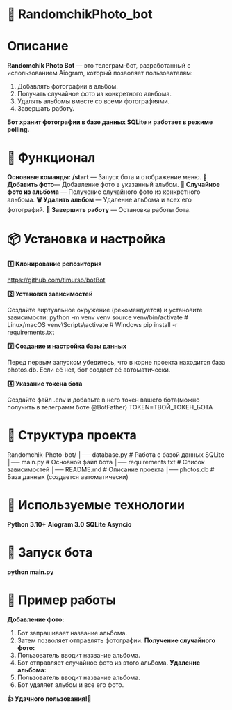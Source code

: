 # 📸 RandomchikPhoto_bot

# Описание

**Randomchik Photo Bot** — это телеграм-бот, разработанный с использованием Aiogram, который позволяет пользователям:

1. Добавлять фотографии в альбом.
2. Получать случайное фото из конкретного альбома.
3. Удалять альбомы вместе со всеми фотографиями.
4. Завершать работу.

**Бот хранит фотографии в базе данных SQLite и работает в режиме polling.**

# 🚀 Функционал

**Основные команды:**
**/start** — Запуск бота и отображение меню.
**📸 Добавить фото**— Добавление фото в указанный альбом.
**📂 Случайное фото из альбома** — Получение случайного фото из конкретного альбома.
**🗑 Удалить альбом** — Удаление альбома и всех его фотографий.
**🛑 Завершить работу** — Остановка работы бота.

# 📦 Установка и настройка

**1️⃣ Клонирование репозитория**

https://github.com/timursb/botBot

**2️⃣ Установка зависимостей**

Создайте виртуальное окружение (рекомендуется) и установите зависимости:
python -m venv venv
source venv/bin/activate  # Linux/macOS
venv\Scripts\activate  # Windows
pip install -r requirements.txt

**3️⃣ Создание и настройка базы данных**

Перед первым запуском убедитесь, что в корне проекта находится база photos.db. Если её нет, бот создаст её автоматически.

**4️⃣ Указание токена бота**

Создайте файл .env и добавьте в него токен вашего бота(можно получить в телеграмм боте @BotFather)
TOKEN=ТВОЙ_ТОКЕН_БОТА

# 📜 Структура проекта

Randomchik-Photo-bot/
│── database.py            # Работа с базой данных SQLite
│── main.py                # Основной файл бота
│── requirements.txt       # Список зависимостей
│── README.md              # Описание проекта
│── photos.db              # База данных (создается автоматически)

# 🔧 Используемые технологии
**Python 3.10+**
**Aiogram 3.0**
**SQLite**
**Asyncio**

# 🚀 Запуск бота

**python main.py**

# 🎯 Пример работы

**Добавление фото:**
1. Бот запрашивает название альбома.
2. Затем позволяет отправлять фотографии.
**Получение случайного фото:**
1. Пользователь вводит название альбома.
2. Бот отправляет случайное фото из этого альбома.
**Удаление альбома:**
1. Пользователь вводит название альбома.
2. Бот удаляет альбом и все его фото.

**👍 Удачного пользования!🎉**
